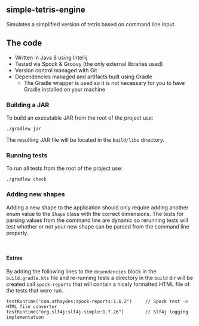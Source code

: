 simple-tetris-engine
---------------------------------

Simulates a simplified version of tetris based on command line input.

## The code
- Written in Java 8 using Intellij
- Tested via Spock & Groovy (the only external libraries used)
- Version control managed with Git
- Dependencies managed and artifacts built using Gradle
    - The Gradle wrapper is used so it is not necessary for you to have Gradle installed on your machine



### Building a JAR
To build an executable JAR from the root of the project use:
```
./gradlew jar
```
The resulting JAR file will be located in the `build/libs` directory.

### Running tests
To run all tests from the root of the project use:
```
./gradlew check
```

### Adding new shapes
Adding a new shape to the application should only require adding another enum value to the `Shape` class
with the correct dimensions.  The tests for parsing values from the command line are dynamic so
rerunning tests will test whether or not your new shape can be parsed from the command line properly.

<br/>

#### Extras
By adding the following lines to the `dependencies` block in the `build.gradle.kts` file and re-running tests a directory 
in the `build` dir will be created call `spock-reports` that will contain a nicely formatted
HTML file of the tests that were run.

```
testRuntime("com.athaydes:spock-reports:1.6.2")     // Spock test -> HTML file converter 
testRuntime("org.slf4j:slf4j-simple:1.7.26")        // Slf4j logging implementation 
```